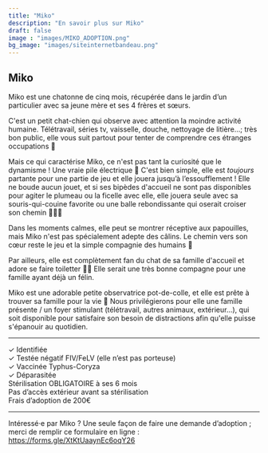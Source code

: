 ```yaml
---
title: "Miko"
description: "En savoir plus sur Miko"
draft: false
image : "images/MIKO_ADOPTION.png"
bg_image: "images/siteinternetbandeau.png"
---
```


## Miko 
Miko est une chatonne de cinq mois, récupérée dans le jardin d’un particulier avec sa jeune mère et ses 4 frères et sœurs.

C'est un petit chat-chien qui observe avec attention la moindre activité humaine. Télétravail, séries tv, vaisselle, douche, nettoyage de litière...; très bon public, elle vous suit partout pour tenter de comprendre ces étranges occupations 🧐

Mais ce qui caractérise Miko, ce n'est pas tant la curiosité que le dynamisme ! Une vraie pile électrique 🔋 C'est bien simple, elle est *toujours* partante pour une partie de jeu et elle jouera jusqu’à l’essoufflement !
Elle ne boude aucun jouet, et si ses bipèdes d'accueil ne sont pas disponibles pour agiter le plumeau ou la ficelle avec elle, elle jouera seule avec sa souris-qui-couine favorite ou une balle rebondissante qui oserait croiser son chemin 🤸🏻‍♀️

Dans les moments calmes, elle peut se montrer réceptive aux papouilles, mais Miko n'est pas spécialement adepte des câlins. Le chemin vers son cœur reste le jeu et la simple compagnie des humains 🥰 

Par ailleurs, elle est complètement fan du chat de sa famille d'accueil et adore se faire toiletter 💆‍♀️  Elle serait une très bonne compagne pour une famille ayant déjà un félin.

Miko est une adorable petite observatrice pot-de-colle, et elle est prête à trouver sa famille pour la vie 💖
Nous privilégierons pour elle une famille présente / un foyer stimulant (télétravail, autres animaux, extérieur...), qui soit disponible pour satisfaire son besoin de distractions afin qu'elle puisse s'épanouir au quotidien.

__________

✓ Identifiée \
✓ Testée négatif FIV/FeLV (elle n’est pas porteuse) \
✓ Vaccinée Typhus-Coryza \
✓ Déparasitée \
Stérilisation OBLIGATOIRE à ses 6 mois \
Pas d’accès extérieur avant sa stérilisation \
Frais d’adoption de 200€

__________

Intéressé·e par Miko ? Une seule façon de faire une demande d’adoption ; merci de remplir ce formulaire en ligne : https://forms.gle/XtKtUaaynEc6oqY26